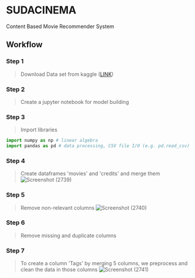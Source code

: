 
# SUDACINEMA

Content Based Movie Recommender System

## Workflow

### Step 1
> Download Data set from kaggle ([LINK](https://www.kaggle.com/datasets/tmdb/tmdb-movie-metadata))

### Step 2
> Create a jupyter notebook for model building

### Step 3
> Import libraries
  ```python
  import numpy as np # linear algebra
  import pandas as pd # data processing, CSV file I/O (e.g. pd.read_csv)
  ```
### Step 4 
> Create dataframes 'movies' and 'credits' and merge them
![Screenshot (2739)](https://github.com/user-attachments/assets/751449b5-feb1-4059-a1a9-d1b2c504998f)

### Step 5
> Remove non-relevant columns
![Screenshot (2740)](https://github.com/user-attachments/assets/edeef0bc-5382-4abf-94ec-fd55a691f6cf)

### Step 6
> Remove missing and duplicate columns

### Step 7
> To create a column 'Tags' by merging 5 columns, we preprocess and clean the data in those columns
![Screenshot (2741)](https://github.com/user-attachments/assets/ed1d23dc-ad77-4fee-8c77-10c8d0aee30d)






